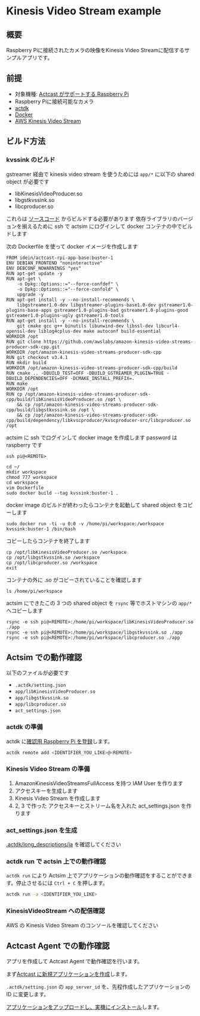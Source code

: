 # Kinesis Video Stream example
## 概要
Raspberry Piに接続されたカメラの映像をKinesis Video Streamに配信するサンプルアプリです。

## 前提

- 対象機種: [Actcast がサポートする Raspberry Pi](https://actcast.io/docs/ja/SupportedDevices/RaspberryPi/)
- Raspberry Piに接続可能なカメラ
- [actdk](https://actcast.io/docs/ja/ForVendor/ApplicationDevelopment/GettingStarted/ActDK/)
- [Docker](https://www.docker.com/)
- [AWS Kinesis Video Stream](https://docs.aws.amazon.com/ja_jp/kinesisvideostreams/latest/dg/producer-sdk-cpp.html)

## ビルド方法

### kvssink のビルド

gstreamer 経由で kinesis video stream を使うためには `app/*` に以下の shared object が必要です

- libKinesisVideoProducer.so
- libgstkvssink.so
- libcproducer.so

これらは [ソースコード](https://github.com/awslabs/amazon-kinesis-video-streams-producer-sdk-cpp) からビルドする必要があります
依存ライブラリのバージョンを揃えるために ssh で actsim にログインして docker コンテナの中でビルドします

次の Dockerfile を使って docker イメージを作成します

```
FROM idein/actcast-rpi-app-base:buster-1
ENV DEBIAN_FRONTEND "noninteractive"
ENV DEBCONF_NOWARNINGS "yes"
RUN apt-get update -y
RUN apt-get \
    -o Dpkg::Options::="--force-confdef" \
    -o Dpkg::Options::="--force-confold" \
    upgrade -y
RUN apt-get install -y --no-install-recommends \
    libgstreamer1.0-dev libgstreamer-plugins-base1.0-dev gstreamer1.0-plugins-base-apps gstreamer1.0-plugins-bad gstreamer1.0-plugins-good gstreamer1.0-plugins-ugly gstreamer1.0-tools
RUN apt-get install -y --no-install-recommends \
    git cmake gcc g++ binutils libunwind-dev libssl-dev libcurl4-openssl-dev liblog4cplus-dev make autoconf build-essential
WORKDIR /opt
RUN git clone https://github.com/awslabs/amazon-kinesis-video-streams-producer-sdk-cpp.git
WORKDIR /opt/amazon-kinesis-video-streams-producer-sdk-cpp
RUN git checkout v3.4.1
RUN mkdir build
WORKDIR /opt/amazon-kinesis-video-streams-producer-sdk-cpp/build
RUN cmake .. -DBUILD_TEST=OFF -DBUILD_GSTREAMER_PLUGIN=TRUE -DBUILD_DEPENDENCIES=OFF -DCMAKE_INSTALL_PREFIX=.
RUN make
WORKDIR /opt
RUN cp /opt/amazon-kinesis-video-streams-producer-sdk-cpp/build/libKinesisVideoProducer.so /opt \
    && cp /opt/amazon-kinesis-video-streams-producer-sdk-cpp/build/libgstkvssink.so /opt \
    && cp /opt/amazon-kinesis-video-streams-producer-sdk-cpp/build/dependency/libkvscproducer/kvscproducer-src/libcproducer.so /opt
```

actsim に ssh でログインして docker image を作成します
password は raspberry です

```
ssh pi@<REMOTE>
```

```
cd ~/
mkdir workspace
chmod 777 workspace
cd workspace
vim Dockerfile
sudo docker build --tag kvssink:buster-1 .
```

docker image のビルドが終わったらコンテナを起動して shared object をコピーします

```
sudo docker run -ti -u 0:0 -v /home/pi/workspace:/workspace kvssink:buster-1 /bin/bash
```

コピーしたらコンテナを終了します

```
cp /opt/libKinesisVideoProducer.so /workspace
cp /opt/libgstkvssink.so /workspace
cp /opt/libcproducer.so /workspace
exit
```

コンテナの外に .so がコピーされていることを確認します

```
ls /home/pi/workspace
```

actsim にできたこの 3 つの shared object を `rsync` 等でホストマシンの `app/*` へコピーします

```
rsync -e ssh pi@<REMOTE>:/home/pi/workspace/libKinesisVideoProducer.so ./app
rsync -e ssh pi@<REMOTE>:/home/pi/workspace/libgstkvssink.so ./app
rsync -e ssh pi@<REMOTE>:/home/pi/workspace/libcproducer.so ./app
```

## Actsim での動作確認

以下のファイルが必要です

- `.actdk/setting.json`
- `app/libKinesisVideoProducer.so`
- `app/libgstkvssink.so`
- `app/libcproducer.so`
- `act_settings.json`

### actdk の準備

actdk に[確認用 Raspberry Pi を登録](https://actcast.io/docs/ja/ForVendor/ApplicationDevelopment/GettingStarted/TestInLocalDevice/#%e7%a2%ba%e8%aa%8d%e7%94%a8-raspberry-pi-%e3%81%ae%e7%99%bb%e9%8c%b2)します。

```bash
actdk remote add <IDENTIFIER_YOU_LIKE>@<REMOTE>
```

### Kinesis Video Stream の準備

1. AmazonKinesisVideoStreamsFullAccess を持つ IAM User を作ります
2. アクセスキーを生成します
3. Kinesis Video Stream を作成します
4. 2, 3 で作った アクセスキーとストリーム名を入れた act_settings.json を作ります

### act_settings.json を生成

[.actdk/long_descriptions/ja](.actdk/long_descriptions/ja) を確認してください

### actdk run で actsin 上での動作確認

`actdk run` により Actsim 上でアプリケーションの動作確認をすることができます。停止させるには `Ctrl + C` を押します。

```bash
actdk run -a <IDENTIFIER_YOU_LIKE>
```

### KinesisVideoStream への配信確認

AWS の Kinesis Video Stream のコンソールを確認してください

## Actcast Agent での動作確認

アプリを作成して Actcast Agent で動作確認を行います。

まず[Actcast に新規アプリケーションを作成](https://actcast.io/docs/ja/ForVendor/ApplicationDevelopment/GettingStarted/CreateProject/)します。

`.actdk/setting.json` の `app_server_id` を、先程作成したアプリケーションの ID に変更します。

[アプリケーションをアップロードし、実機にインストール](https://actcast.io/docs/ja/ForVendor/ApplicationDevelopment/GettingStarted/TestViaActcast/)します。


